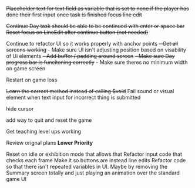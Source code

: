 ~~Placeholder text for text field as variable that is set to none if the player has done their first input~~
~~once task is finished focus line edit~~

~~Continue Day task should be able to be continued with enter or space bar~~
~~Reset focus on LineEdit after continue button (not needed)~~

Continue to refactor UI so it works properly with anchor points
    ~~- Get all screens working~~
    - Make sure UI isn't adjusting position based on visability of Ui elements
    ~~- Add buffer / padding around screen~~
    ~~- Make sure Day progress bar is funcitoning correctly~~
    - Make sure theres no minimum width on game screen
    

Restart on game loss

~~Learn the correct method instead of calling $void~~
Fail sound or visual element when text input for incorrect thing is submitted

hide cursor

add way to quit and reset the game

Get teaching level ups working

Review orignal plans
**Lower Priority**

Reset on idle or exhibition mode that allows that
Refactor input code that checks each frame
Make it so buttons are instead line edits
Refactor code so that there isn't repeated variables in UI. Maybe by removing the Summary screen totally and just playing an animation over the standard game UI